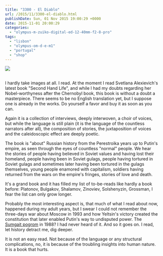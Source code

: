 ```yaml
---
title: "3300 - El Diablo"
url: /2015/11/3300-el-diablo.html
publishDate: Sun, 01 Nov 2015 19:00:29 +0000
date: 2015-11-01 20:00:29
categories: 
  - "olympus-m-zuiko-digital-ed-12-40mm-f2-8-pro"
tags: 
  - "lisbon"
  - "olympus-om-d-e-m1"
  - "portugal"
  - "shop"
---
```

<div class="container">
<div class="center"><a target="_blank" href="https://d25zfm9zpd7gm5.cloudfront.net/1200x1200/2015/20150902_150230_lr.jpg"><img class="webfeedsFeaturedVisual" src="https://d25zfm9zpd7gm5.cloudfront.net/0600x0600/2015/20150902_150230_lr.jpg" /></a></div>
</div>
<br />

I hardly take images at all. I read. At the moment I read Svetlana Alexievich's latest book "Second Hand Life", and while I had my doubts regarding her Nobel-worthyness after the Chernobyl book, this book is without a doubt a masterpiece. There seems to be no English translation yet, but I suppose one is already in the works. Do yourself a favor and buy it as soon as you can.

Again it is a collection of interviews, deeply interwoven, a choir of voices, but while the language is still plain (it is the language of the countless narrators after all), the composition of stories, the juxtaposition of voices and the caleidoscopic effect are deeply poetic.

The book is "about" Russian history from the Perestroika years up to Putin's empire, as seen through the eyes of countless "normal" people. We hear the stories of people having believed in Soviet values and having lost their homeland, people having been in Soviet gulags, people having tortured in Soviet gulags and sometimes later having been tortured in the gulags themselves, young people enamored with capitalism, soldiers having returned from the wars on the empire's fringes, stories of love and death.

It's a grand book and it has filled my list of to-be-reads like hardly a book before: Platonov, Bulgakov, Shalamov, Zinoviev, Solshenyzin, Grossman, I fear the list can only grow longer.

Probably the most interesting aspect is, that much of what I read about now, happened during my adult years, but I swear I could not remember the three-days war about Moscow in 1993 and how Yeltsin's victory created the constitution that later enabled Putin's way to undisputed power. The <a href="https://en.wikipedia.org/wiki/Sumgait_pogrom" target="_blank">Sumgait pogrom</a> in 1988? I had never heard of it. And so it goes on. I read, let history detract me, dig deeper.

It is not an easy read. Not because of the language or any structural complications, no, it is because of the troubling insights into human nature. It is a book that hurts.
